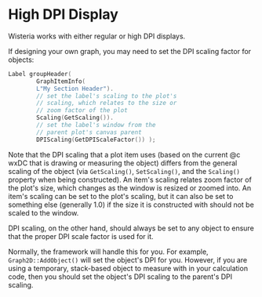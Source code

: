 High DPI Display
=============================

Wisteria works with either regular or high DPI displays.

If designing your own graph, you may need to set the DPI scaling factor for objects:

```cpp
Label groupHeader(
        GraphItemInfo(
        L"My Section Header").
        // set the label's scaling to the plot's
        // scaling, which relates to the size or
        // zoom factor of the plot
        Scaling(GetScaling()).
        // set the label's window from the
        // parent plot's canvas parent
        DPIScaling(GetDPIScaleFactor()) );
```

Note that the DPI scaling that a plot item uses (based on the current @c wxDC that is drawing or measuring
the object) differs from the general scaling of the object
(via `GetScaling()`, `SetScaling()`, and the `Scaling()` property when being constructed).
An item's scaling relates zoom factor of the plot's size, which changes as the window
is resized or zoomed into. An item's scaling can be set to the plot's scaling, but it can also
be set to something else (generally 1.0) if the size it is constructed with should not be scaled to the
window.

DPI scaling, on the other hand, should always be set to any object to ensure that the proper
DPI scale factor is used for it.

Normally, the framework will handle this for you. For example, `Graph2D::AddObject()` will set the
object's DPI for you. However, if you are using a temporary, stack-based object to measure with
in your calculation code, then you should set the object's DPI scaling to the parent's DPI scaling.
